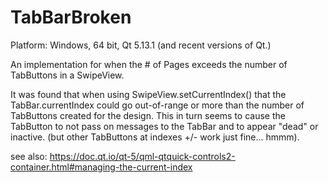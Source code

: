 # TabBarBroken
Platform: Windows, 64 bit, Qt 5.13.1 (and recent versions of Qt.)

An implementation for when the # of Pages exceeds the number of TabButtons in a SwipeView.

It was found that when using SwipeView.setCurrentIndex() that the TabBar.currentIndex could go out-of-range or more than the number of TabButtons created for the design.  This in turn seems to cause the TabButton to not pass on messages to the TabBar and to appear "dead" or inactive.  (but other TabButtons at indexes +/- work just fine... hmmm).

see also:
https://doc.qt.io/qt-5/qml-qtquick-controls2-container.html#managing-the-current-index
